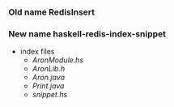 ### Old name RedisInsert
### New name haskell-redis-index-snippet

* index files
    * *AronModule.hs*
    * *AronLib.h*
    * *Aron.java*
    * *Print.java*
    * *snippet.hs*
